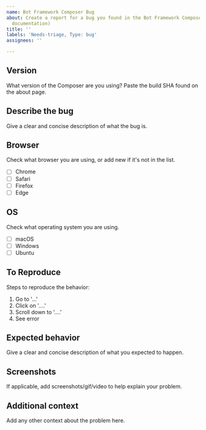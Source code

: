 ```yaml
---
name: Bot Framework Composer Bug
about: Create a report for a bug you found in the Bot Framework Composer (including
  documentation)
title: ''
labels: 'Needs-triage, Type: bug'
assignees: ''

---
```


## Version
What version of the Composer are you using? Paste the build SHA found on the about page.

## Describe the bug
Give a clear and concise description of what the bug is.

## Browser
Check what browser you are using, or add new if it's not in the list. 

- [ ] Chrome
- [ ] Safari
- [ ] Firefox
- [ ] Edge

## OS 
Check what operating system you are using.

- [ ] macOS
- [ ] Windows
- [ ] Ubuntu

## To Reproduce
Steps to reproduce the behavior:
1. Go to '...'
2. Click on '....'
3. Scroll down to '....'
4. See error

## Expected behavior
Give a clear and concise description of what you expected to happen.

## Screenshots
If applicable, add screenshots/gif/video to help explain your problem.

## Additional context
Add any other context about the problem here.
